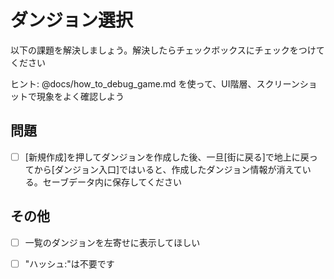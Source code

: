 # ダンジョン選択

以下の課題を解決しましょう。解決したらチェックボックスにチェックをつけてください

ヒント: @docs/how_to_debug_game.md を使って、UI階層、スクリーンショットで現象をよく確認しよう

## 問題

* [ ] [新規作成]を押してダンジョンを作成した後、一旦[街に戻る]で地上に戻ってから[ダンジョン入口]ではいると、作成したダンジョン情報が消えている。セーブデータ内に保存してください

## その他

* [ ] 一覧のダンジョンを左寄せに表示してほしい
* [ ] "ハッシュ:"は不要です

